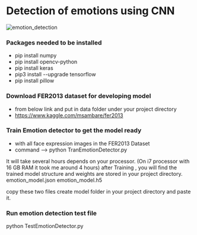 # Detection of emotions using CNN

![emotion_detection](https://github.com/datamagic2020/Emotion_detection_with_CNN/blob/main/emoition_detection.png)

### Packages needed to be installed
- pip install numpy
- pip install opencv-python
- pip install keras
- pip3 install --upgrade tensorflow
- pip install pillow

### Download FER2013 dataset for developing model
- from below link and put in data folder under your project directory
- https://www.kaggle.com/msambare/fer2013

### Train Emotion detector to get the model ready
- with all face expression images in the FER2013 Dataset
- command --> python TranEmotionDetector.py

It will take several hours depends on your processor. (On i7 processor with 16 GB RAM it took me around 4 hours)
after Training , you will find the trained model structure and weights are stored in your project directory.
emotion_model.json
emotion_model.h5

copy these two files create model folder in your project directory and paste it.

### Run emotion detection test file
python TestEmotionDetector.py
